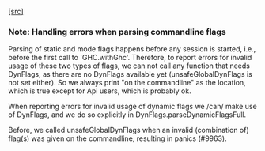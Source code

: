 [[src]](https://github.com/ghc/ghc/tree/master/compiler/main/CmdLineParser.hs)
### Note: Handling errors when parsing commandline flags

Parsing of static and mode flags happens before any session is started, i.e.,
before the first call to 'GHC.withGhc'. Therefore, to report errors for
invalid usage of these two types of flags, we can not call any function that
needs DynFlags, as there are no DynFlags available yet (unsafeGlobalDynFlags
is not set either). So we always print "on the commandline" as the location,
which is true except for Api users, which is probably ok.

When reporting errors for invalid usage of dynamic flags we /can/ make use of
DynFlags, and we do so explicitly in DynFlags.parseDynamicFlagsFull.

Before, we called unsafeGlobalDynFlags when an invalid (combination of)
flag(s) was given on the commandline, resulting in panics (#9963).
